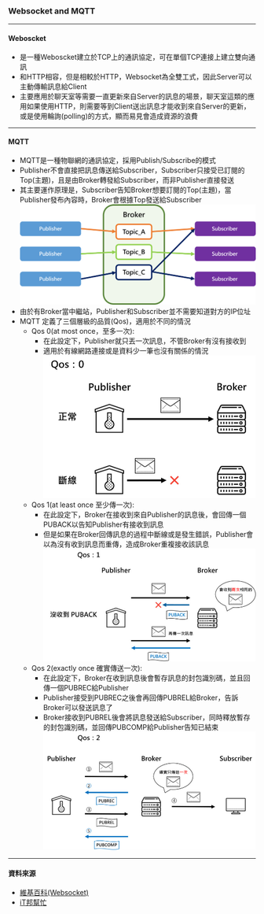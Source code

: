 ### Websocket and MQTT

___

#### Weboscket

- 是一種Weboscket建立於TCP上的通訊協定，可在單個TCP連接上建立雙向通訊
- 和HTTP相容，但是相較於HTTP，Websocket為全雙工式，因此Server可以主動傳輸訊息給Client
- 主要應用於聊天室等需要一直更新來自Server的訊息的場景，聊天室這類的應用如果使用HTTP，則需要等到Client送出訊息才能收到來自Server的更新，或是使用輪詢(polling)的方式，顯而易見會造成資源的浪費

___

#### MQTT

- MQTT是一種物聯網的通訊協定，採用Publish/Subscribe的模式
- Publisher不會直接把訊息傳送給Subscriber，Subscriber只接受已訂閱的Top(主題)，且是由Broker轉發給Subscriber，而非Publisher直接發送
- 其主要運作原理是，Subscriber告知Broker想要訂閱的Top(主題)，當Publisher發布內容時，Broker會根據Top發送給Subscriber
  ![圖三](picture/3.png)
- 由於有Broker當中繼站，Publisher和Subscriber並不需要知道對方的IP位址
- MQTT 定義了三個層級的品質(Qos)，適用於不同的情況
  - Qos 0(at most once，至多一次):
    - 在此設定下，Publisher就只丟一次訊息，不管Broker有沒有接收到
    - 適用於有線網路連接或是資料少一筆也沒有關係的情況
    ![圖四](picture/4.jpg)
  - Qos 1(at least once 至少傳一次):
    - 在此設定下，Broker在接收到來自Publisher的訊息後，會回傳一個PUBACK以告知Publisher有接收到訊息
    - 但是如果在Broker回傳訊息的過程中斷線或是發生錯誤，Publisher會以為沒有收到訊息而重傳，造成Broker重複接收該訊息
    ![圖五](picture/5.jpg)
  - Qos 2(exactly once 確實傳送一次):
    - 在此設定下，Broker在收到訊息後會暫存訊息的封包識別碼，並且回傳一個PUBREC給Publisher
    - Publisher接受到PUBREC之後會再回傳PUBREL給Broker，告訴Broker可以發送訊息了
    - Broker接收到PUBREL後會將訊息發送給Subscriber，同時釋放暫存的封包識別碼，並回傳PUBCOMP給Publisher告知已結束
    ![圖六](picture/6.jpg)

___
#### 資料來源

- [維基百科(Websocket)](https://www.google.com/url?sa=t&rct=j&q=&esrc=s&source=web&cd=&cad=rja&uact=8&ved=2ahUKEwjli8f0lsb6AhWL6mEKHWMyAfwQFnoECAcQAQ&url=https%3A%2F%2Fzh.wikipedia.org%2Fzh-tw%2FWebSocket&usg=AOvVaw3tChWMEzL154__Meb4-XK8)
- [iT邦幫忙](https://ithelp.ithome.com.tw/articles/10249282)